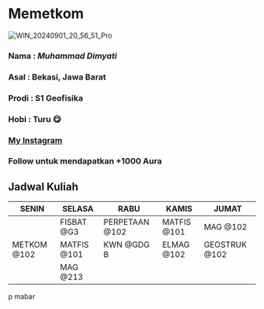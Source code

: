 # Memetkom

![WIN_20240901_20_56_51_Pro](https://github.com/user-attachments/assets/8d33ffaf-ef9f-4bad-b6f1-5847e918fba0)
### Nama : *Muhammad Dimyati*
### Asal : Bekasi, Jawa Barat
### Prodi : S1 Geofisika
### Hobi : Turu 😋
### [My Instagram](https://www.instagram.com/_dimyatiii)
### Follow untuk mendapatkan +1000 Aura 
## Jadwal Kuliah
| SENIN | SELASA | RABU | KAMIS | JUMAT |
| ----------- | ----------- | ----------- | ----------- | ----------- |
|   | FISBAT @G3 | PERPETAAN @102 | MATFIS @101 | MAG @102 |
| METKOM @102 | MATFIS @101 | KWN @GDG B | ELMAG @102 | GEOSTRUK @102 |
|   | MAG @213 |   |   |   |
 p mabar